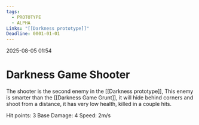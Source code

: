 ```yaml
---
tags:
  - PROTOTYPE
  - ALPHA
Links: "[[Darkness prototype]]"
Deadline: 0001-01-01
---
```

2025-08-05 01:54
# Darkness Game Shooter
The shooter is the second enemy in the [[Darkness prototype]], This enemy is smarter than the [[Darkness Game Grunt]], it will hide behind corners and shoot from a distance, it has very low health, killed in a couple hits. 

Hit points: 3
Base Damage: 4
Speed: 2m/s
